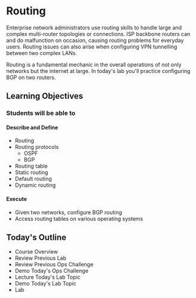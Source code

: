 # Routing

Enterprise network administrators use routing skills to handle large and complex multi-router topologies or connections. ISP backbone routers can and do malfunction on occasion, causing routing problems for everyday users. Routing issues can also arise when configuring VPN tunnelling between two complex LANs. 

Routing is a fundamental mechanic in the overall operations of not only networks but the internet at large. In today's lab you'll practice configuring BGP on two routers.

## Learning Objectives

### Students will be able to

#### Describe and Define

- Routing
- Routing protocols
  - OSPF
  - BGP
- Routing table
- Static routing
- Default routing
- Dynamic routing

#### Execute

- Given two networks, configure BGP routing 
- Access routing tables on various operating systems

## Today's Outline

- Course Overview
- Review Previous Lab
- Review Previous Ops Challenge
- Demo Today's Ops Challenge
- Lecture Today's Lab Topic
- Demo Today's Lab Topic
- Lab
